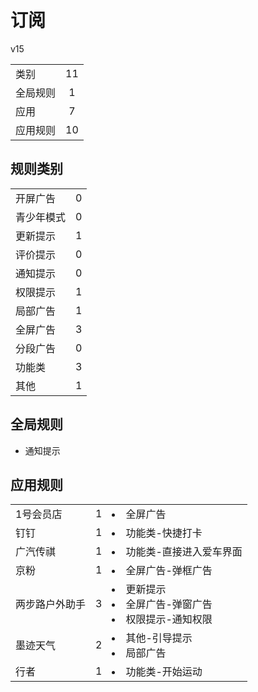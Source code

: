 # 订阅

v15

|||
| - |:-:|
|类别|11|
|全局规则|1|
|应用|7|
|应用规则|10|

## 规则类别

|||
| - |:-:|
|开屏广告|0|
|青少年模式|0|
|更新提示|1|
|评价提示|0|
|通知提示|0|
|权限提示|1|
|局部广告|1|
|全屏广告|3|
|分段广告|0|
|功能类|3|
|其他|1|

## 全局规则

- 通知提示

## 应用规则

||||
| - |:-:|-|
|1号会员店|1|<li>全屏广告|
|钉钉|1|<li>功能类-快捷打卡|
|广汽传祺|1|<li>功能类-直接进入爱车界面|
|京粉|1|<li>全屏广告-弹框广告|
|两步路户外助手|3|<li>更新提示<li>全屏广告-弹窗广告<li>权限提示-通知权限|
|墨迹天气|2|<li>其他-引导提示<li>局部广告|
|行者|1|<li>功能类-开始运动|
